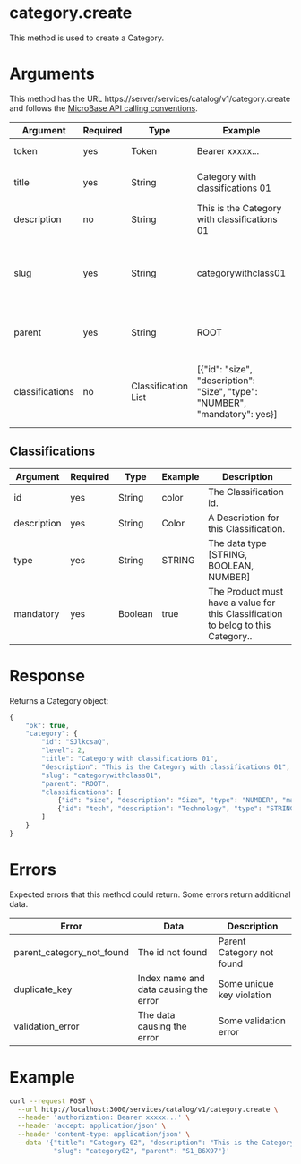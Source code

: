 # category.create

This method is used to create a Category.

# Arguments

This method has the URL https://server/services/catalog/v1/category.create and 
follows the [MicroBase API calling conventions](../calling-conventions.html).

Argument | Required | Type | Example | Description
---------|----------|------|---------|------------
token           | yes | Token  | Bearer xxxxx... | Authentication token.
title           | yes | String | Category with classifications 01 | Category title to show in the store.
description     | no  | String | This is the Category with classifications 01 | Category description.
slug            | yes | String | categorywithclass01 | String to be used in the url. Parent+slug must be unique.
parent          | yes | String | ROOT | The parent Category id. 'ROOT' is the root category.
classifications | no  | Classification List | [{"id": "size", "description": "Size", "type": "NUMBER", "mandatory": yes}] | List of classifications the product must have to belog to this Category.

## Classifications

Argument | Required | Type | Example | Description
---------|----------|------|---------|------------
id          | yes | String  | color  | The Classification id.
description | yes | String  | Color  | A Description for this Classification.
type        | yes | String  | STRING | The data type [STRING, BOOLEAN, NUMBER]
mandatory   | yes | Boolean | true   | The Product must have a value for this Classification to belog to this Category..

# Response

Returns a Category object:
```javascript
{
    "ok": true,
    "category": {
        "id": "SJlkcsaQ",
        "level": 2,
        "title": "Category with classifications 01",
        "description": "This is the Category with classifications 01",
        "slug": "categorywithclass01",
        "parent": "ROOT",
        "classifications": [
            {"id": "size", "description": "Size", "type": "NUMBER", "mandatory": true},
            {"id": "tech", "description": "Technology", "type": "STRING", "mandatory": true}
        ]
    }
}
```

# Errors

Expected errors that this method could return. Some errors return additional data.

Error | Data | Description
------|------|------------
parent_category_not_found | The id not found | Parent Category not found
duplicate_key | Index name and data causing the error | Some unique key violation
validation_error | The data causing the error | Some validation error

# Example

```bash
curl --request POST \
  --url http://localhost:3000/services/catalog/v1/category.create \
  --header 'authorization: Bearer xxxxx...' \
  --header 'accept: application/json' \
  --header 'content-type: application/json' \
  --data '{"title": "Category 02", "description": "This is the Category 02",
           "slug": "category02", "parent": "S1_B6X97"}'
```